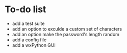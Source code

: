# To-do list

-   add a test suite
-   add an option to exculde a custom set of characters
-   add an option make the password's length random
-   add a config file
-   add a wxPython GUI
